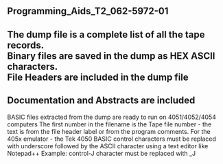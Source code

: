 Programming_Aids_T2_062-5972-01
-----
The dump file is a complete list of all the tape records.  
Binary files are saved in the dump as HEX ASCII characters.  
File Headers are included in the dump file
-------
Documentation and Abstracts are included
-------
BASIC files extracted from the dump are ready to run on 4051/4052/4054 computers
The first number in the filename is the Tape file number - the text is from the file header label or from the program comments.
For the 405x emulator - the Tek 4050 BASIC control characters must be replaced with underscore followed by the ASCII character using a text editor like Notepad++
Example: control-J character must be replaced with _J
